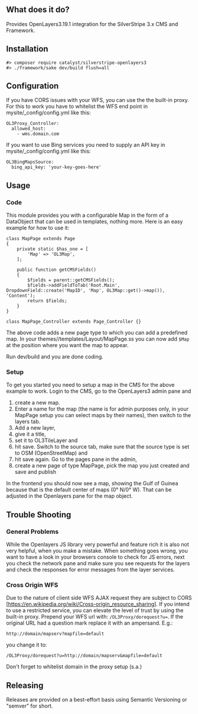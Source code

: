 ## What does it do?

Provides OpenLayers3.19.1 integration for the SilverStripe 3.x CMS and Framework.

## Installation

    #> composer require catalyst/silverstripe-openlayers3
    #> ./framework/sake dev/build flush=all

## Configuration

If you have CORS issues with your WFS, you can use the the built-in proxy. For this to work you have to whitelist the WFS end point in mysite/_config/config.yml like this:

    OL3Proxy_Controller:
      allowed_host:
        - wms.domain.com

If you want to use Bing services you need to supply an API key in mysite/_config/config.yml like this:

    OL3BingMapsSource:
      bing_api_key: 'your-key-goes-here'

## Usage

### Code

This module provides you with a configurable Map in the form of a DataObject that can be used in templates, nothing more. Here is an easy example for how to use it:

    class MapPage extends Page
    {
    	private static $has_one = [
    		'Map' => 'OL3Map',
    	];

    	public function getCMSFields()
    	{
    		$fields = parent::getCMSFields();
    		$fields->addFieldToTab('Root.Main', DropdownField::create('MapID', 'Map', OL3Map::get()->map()), 'Content');
    		return $fields;
    	}
    }

    class MapPage_Controller extends Page_Controller {}

The above code adds a new page type to which you can add a predefined map. In your themes/<your-theme-name>/templates/Layout/MapPage.ss you can now add `$Map` at the position where you want the map to appear.

Run dev/build and you are done coding.

### Setup

To get you started you need to setup a map in the CMS for the above example to work. Login to the CMS, go to the OpenLayers3 admin pane and

1. create a new map.
2. Enter a name for the map (the name is for admin purposes only, in your MapPage setup you can select maps by their names), then switch to the layers tab.
3. Add a new layer,
4. give it a title,
5. set it to OL3TileLayer and
6. hit save. Switch to the source tab, make sure that the source type is set to OSM (OpenStreetMap) and
7. hit save again. Go to the pages pane in the admin,
8. create a new page of type MapPage, pick the map you just created and save and publish

In the frontend you should now see a map, showing the Gulf of Guinea because that is the default center of maps (0° N/0° W). That can be adjusted in the Openlayers pane for the map object.

## Trouble Shooting

### General Problems

While the Openlayers JS library very powerful and feature rich it is also not very helpful, when you make a mistake. When something goes wrong, you want to have a look in your browsers console to check for JS errors, next you check the network pane and make sure you see requests for the layers and check the responses for error messages from the layer services.

### Cross Origin WFS

Due to the nature of client side WFS AJAX request they are subject to CORS [https://en.wikipedia.org/wiki/Cross-origin_resource_sharing]. If you intend to use a restricted service, you can elevate the level of trust by using the built-in proxy. Prepend your WFS url with: `/OL3Proxy/dorequest?u=`. If the original URL had a question mark  replace it with an ampersand. E.g.:

    http://domain/mapserv?mapfile=default

you change it to:

    /OL3Proxy/dorequest?u=http://domain/mapserv&mapfile=default

Don't forget to whitelist domain in the proxy setup (s.a.)

## Releasing

Releases are provided on a best-effort basis using Semantic Versioning or "semver" for short.
